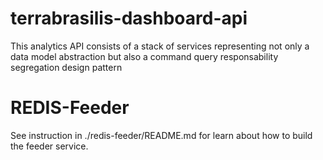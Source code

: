 # terrabrasilis-dashboard-api
This analytics API consists of a stack of services representing not only a data model abstraction but also a command query responsability segregation design pattern

# REDIS-Feeder

See instruction in ./redis-feeder/README.md for learn about how to build the feeder service.